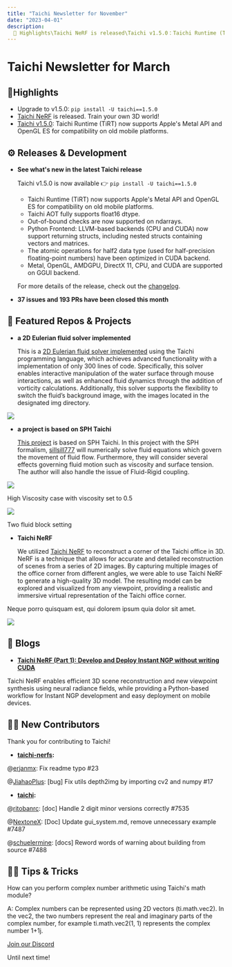 ```yaml
---
title: "Taichi Newsletter for November"
date: "2023-04-01"
description:
  📌 Highlights\Taichi NeRF is released\Taichi v1.5.0：Taichi Runtime (TiRT) now supports Apple's Metal API and OpenGL ES for compatibility on old mobile platforms
---
```


# Taichi Newsletter for March
<div class="alert--warning alert alert-no-border">

## 📌Highlights
 
- Upgrade to v1.5.0: `pip install -U taichi==1.5.0`
- [Taichi NeRF](https://github.com/taichi-dev/taichi-nerfs) is released. Train your own 3D world!
- [Taichi v1.5.0](https://github.com/taichi-dev/taichi/releases/tag/v1.5.0): Taichi Runtime (TiRT) now supports Apple's Metal API and OpenGL ES for compatibility on old mobile platforms. 
 

</div>

##  ⚙️ Releases & Development

- **See what's new in the latest Taichi release**

    Taichi v1.5.0 is now available 👉 `pip install -U taichi==1.5.0`
    - Taichi Runtime (TiRT) now supports Apple's Metal API and OpenGL ES for compatibility on old mobile platforms.
    - Taichi AOT fully supports float16 dtype.
    - Out-of-bound checks are now supported on ndarrays.
    - Python Frontend: LLVM-based backends (CPU and CUDA) now support returning structs, including nested structs containing vectors and matrices.
    - The atomic operations for half2 data type (used for half-precision floating-point numbers) have been optimized in CUDA backend.
    - Metal, OpenGL, AMDGPU, DirectX 11, CPU, and CUDA are supported on GGUI backend.

    For more details of the release, check out the [changelog](https://github.com/taichi-dev/taichi/releases/tag/v1.5.0).
    
- **37 issues and 193 PRs have been closed this month**

## 🌟 Featured Repos & Projects

- **a 2D Eulerian fluid solver implemented**

    This is a [2D Eulerian fluid solver implemented](http://github.com/Lee-abcde/2DEulerianFluidSolver/tree/main) using the Taichi programming language, which achieves advanced functionality with a implementation of only 300 lines of code. Specifically, this solver enables interactive manipulation of the water surface through mouse interactions, as well as enhanced fluid dynamics through the addition of vorticity calculations. Additionally, this solver supports the flexibility to switch the fluid’s background image, with the images located in the designated img directory.

![](https://user-images.githubusercontent.com/124654014/231320221-db5038ea-6e18-4f9e-98e3-801d0eae21e0.gif)

- **a project is based on SPH Taichi**

    [This project](https://github.com/sillsill777/SPH-Fluid-Simulation) is based on SPH Taichi. In this project with the SPH formalism, [sillsill777](https://github.com/sillsill777) will numerically solve fluid equations which govern the movement of fluid flow. Furthermore, they will consider several effects governing fluid motion such as viscosity and surface tension. The author will also handle the issue of Fluid-Rigid coupling.

![](https://user-images.githubusercontent.com/124654014/231322232-21962c8e-40fa-4c20-ab83-0b0c37de75e6.gif)

High Viscosity case with viscosity set to 0.5

![](https://user-images.githubusercontent.com/124654014/231322239-e9494f74-0943-492a-8f25-63f12f9a60f3.gif)

Two fluid block setting


- **Taichi NeRF**

   We utilized [Taichi NeRF](http://github.com/taichi-dev/taichi-nerfs) to reconstruct a corner of the Taichi office in 3D. NeRF is a technique that allows for accurate and detailed reconstruction of scenes from a series of 2D images. By capturing multiple images of the office corner from different angles, we were able to use Taichi NeRF to generate a high-quality 3D model. The resulting model can be explored and visualized from any viewpoint, providing a realistic and immersive virtual representation of the Taichi office corner.

Neque porro quisquam est, qui dolorem ipsum quia dolor sit amet.

![](https://user-images.githubusercontent.com/124654014/231321710-8313da5a-b45c-49c9-a671-6ed051d1c71b.gif)

## 📝 Blogs

- **[Taichi NeRF (Part 1): Develop and Deploy Instant NGP without writing CUDA](https://docs.taichi-lang.org/blog/taichi-instant-ngp)**

Taichi NeRF enables efficient 3D scene reconstruction and new viewpoint synthesis using neural radiance fields, while providing a Python-based workflow for Instant NGP development and easy deployment on mobile devices.

## 🧑‍💻 New Contributors

Thank you for contributing to Taichi!

- **[taichi-nerfs](https://github.com/taichi-dev/taichi-nerfs):**

@[erjanmx](https://github.com/erjanmx): Fix readme typo #23

@[JiahaoPlus](https://github.com/JiahaoPlus): [bug] Fix utils depth2img by importing cv2 and numpy #17

- **[taichi](https://github.com/taichi-dev/taichi):**

@[ritobanrc](https://github.com/ritobanrc): [doc] Handle 2 digit minor versions correctly #7535

@[NextoneX](https://github.com/NextoneX): [Doc] Update gui_system.md, remove unnecessary example #7487

@[schuelermine](https://github.com/schuelermine): [docs] Reword words of warning about building from source #7488

## 🙋‍♂️ Tips & Tricks
 
How can you perform complex number arithmetic using Taichi's math module?

A: Complex numbers can be represented using 2D vectors (ti.math.vec2). In the vec2, the two numbers represent the real and imaginary parts of the complex number, for example ti.math.vec2(1, 1) represents the complex number 1+1j.

[Join our Discord](https://discord.com/invite/f25GRdXRfg)

Until next time! 











